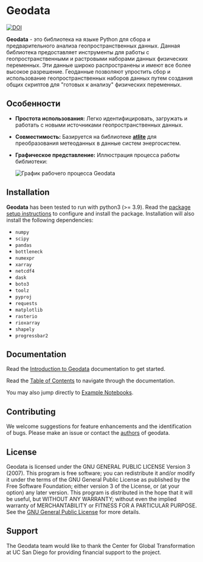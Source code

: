 # Geodata

[![DOI](https://zenodo.org/badge/218690319.svg)](https://zenodo.org/badge/latestdoi/218690319)

**Geodata** - это библиотека на языке Python для сбора и предварительного анализа геопространственных данных. Данная библиотека предоставляет инструменты для работы с геопространственными и растровыми наборами данных физических переменных. Эти данные широко распространены и имеют все более высокое разрешение. Геоданные позволяют упростить сбор и использование геопространственных наборов данных путем создания общих скриптов для "готовых к анализу" физических переменных.

## Особенности

- **Простота использования:** Легко идентифицировать, загружать и работать с новыми источниками геопространственных данных.
- **Совместимость:** Базируется на библиотеке **[atlite](https://github.com/PyPSA/atlite)** для преобразования метеоданных в данные систем энергосистем.
- **Графическое представление:** Иллюстрация процесса работы библиотеки:

  ![График рабочего процесса Geodata](images/geodata_workflow_chart.png)




## Installation

**Geodata** has been tested to run with python3 (>= 3.9). Read the [package setup instructions](doc/general/packagesetup.md) to configure and install the package.
Installation will also install the following dependencies:
* `numpy`
* `scipy`
* `pandas`
* `bottleneck`
* `numexpr`
* `xarray`
* `netcdf4`
* `dask`
* `boto3`
* `toolz`
* `pyproj`
* `requests`
* `matplotlib`
* `rasterio`
* `rioxarray`
* `shapely`
* `progressbar2`

## Documentation

Read the [Introduction to Geodata](doc/general/Introduction.md) documentation to get started. 

Read the [Table of Contents](doc/general/tableofcontents.md) to navigate through the documentation. 

You may also jump directly to [Example Notebooks](example_notebooks).



## Contributing

We welcome suggestions for feature enhancements and the identification of bugs. Please make an issue or contact the [authors](https://mdavidson.org/about/) of geodata.


## License

Geodata is licensed under the GNU GENERAL PUBLIC LICENSE Version 3 (2007). This program is free software; you can redistribute it and/or modify it under the terms of the GNU General Public License as published by the Free Software Foundation; either version 3 of the License, or (at your option) any later version. This program is distributed in the hope that it will be useful, but WITHOUT ANY WARRANTY; without even the implied warranty of MERCHANTABILITY or FITNESS FOR A PARTICULAR PURPOSE. See the [GNU General Public License](/LICENSE.txt) for more details.

## Support

The Geodata team would like to thank the Center for Global Transformation at UC San Diego for providing financial support to the project.




